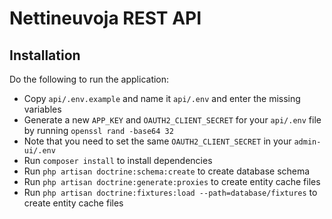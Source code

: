 # Nettineuvoja REST API

## Installation

Do the following to run the application:

- Copy `api/.env.example` and name it `api/.env` and enter the missing variables
- Generate a new `APP_KEY` and `OAUTH2_CLIENT_SECRET` for your `api/.env` file by running `openssl rand -base64 32`
- Note that you need to set the same `OAUTH2_CLIENT_SECRET` in your `admin-ui/.env`  
- Run `composer install` to install dependencies
- Run `php artisan doctrine:schema:create` to create database schema
- Run `php artisan doctrine:generate:proxies` to create entity cache files
- Run `php artisan doctrine:fixtures:load --path=database/fixtures` to create entity cache files
